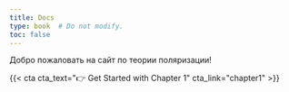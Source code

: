 ```yaml
---
title: Docs
type: book  # Do not modify.
toc: false
---
```


Добро пожаловать на сайт по теории поляризации!

{{< cta cta_text="👉 Get Started with Chapter 1" cta_link="chapter1" >}}
